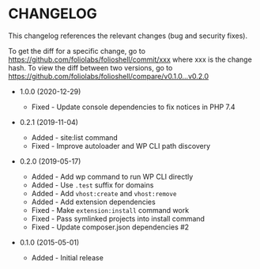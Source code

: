CHANGELOG
=========

This changelog references the relevant changes (bug and security fixes).

To get the diff for a specific change, go to https://github.com/foliolabs/folioshell/commit/xxx where xxx is the change hash.
To view the diff between two versions, go to https://github.com/foliolabs/folioshell/compare/v0.1.0...v0.2.0

* 1.0.0 (2020-12-29)
    * Fixed - Update console dependencies to fix notices in PHP 7.4
* 0.2.1 (2019-11-04)
    * Added - site:list command
    * Fixed - Improve autoloader and WP CLI path discovery

* 0.2.0 (2019-05-17)
    * Added - Add wp command to run WP CLI directly
    * Added - Use `.test` suffix for domains
    * Added - Add `vhost:create` and `vhost:remove`
    * Added - Add extension dependencies
    * Fixed - Make `extension:install` command work
    * Fixed - Pass symlinked projects into install command
    * Fixed - Update composer.json dependencies #2

* 0.1.0 (2015-05-01)
    * Added - Initial release
